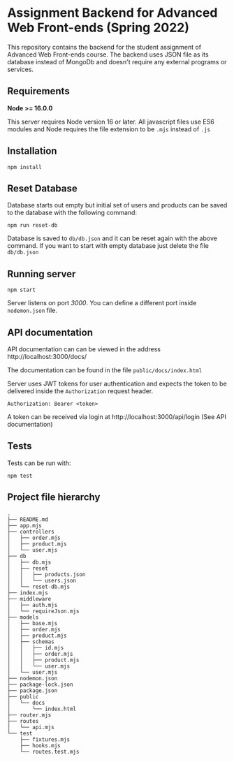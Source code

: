 # Assignment Backend for Advanced Web Front-ends (Spring 2022)

This repository contains the backend for the student assignment of Advanced Web
Front-ends course. The backend uses JSON file as its database instead of MongoDb
and doesn't require any external programs or services.

## Requirements

**Node >= 16.0.0**

This server requires Node version 16 or later. All javascript files use ES6 modules
and Node requires the file extension to be ``.mjs`` instead of ``.js``

## Installation

```
npm install
```

## Reset Database

Database starts out empty but initial set of users and products can be saved
to the database with the following command:

```
npm run reset-db
```

Database is saved to ``db/db.json`` and it can be reset again with the above command.
If you want to start with empty database just delete the file ``db/db.json``

## Running server

```
npm start
```

Server listens on port _3000_. You can define a different port inside ``nodemon.json``
file.

## API documentation

API documentation can can be viewed in the address http://localhost:3000/docs/

The documentation can be found in the file ``public/docs/index.html``

Server uses JWT tokens for user authentication and expects the token to be
delivered inside the ``Authorization`` request header.

``Authorization: Bearer <token>``

A token can be received via login at http://localhost:3000/api/login (See API documentation)

## Tests

Tests can be run with:

```
npm test
```

## Project file hierarchy

```
.
├── README.md
├── app.mjs
├── controllers
│   ├── order.mjs
│   ├── product.mjs
│   └── user.mjs
├── db
│   ├── db.mjs
│   ├── reset
│   │   ├── products.json
│   │   └── users.json
│   └── reset-db.mjs
├── index.mjs
├── middleware
│   ├── auth.mjs
│   └── requireJson.mjs
├── models
│   ├── base.mjs
│   ├── order.mjs
│   ├── product.mjs
│   ├── schemas
│   │   ├── id.mjs
│   │   ├── order.mjs
│   │   ├── product.mjs
│   │   └── user.mjs
│   └── user.mjs
├── nodemon.json
├── package-lock.json
├── package.json
├── public
│   └── docs
│       └── index.html
├── router.mjs
├── routes
│   └── api.mjs
└── test
    ├── fixtures.mjs
    ├── hooks.mjs
    └── routes.test.mjs
````
